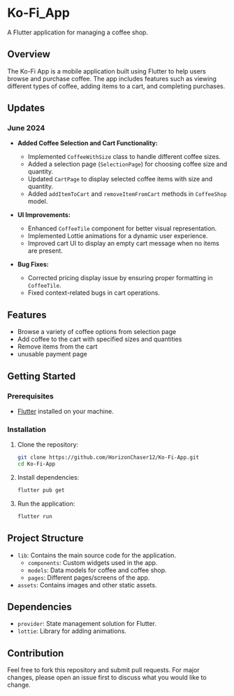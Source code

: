 # Ko-Fi_App

A Flutter application for managing a coffee shop.

## Overview

The Ko-Fi App is a mobile application built using Flutter to help users browse and purchase coffee. The app includes features such as viewing different types of coffee, adding items to a cart, and completing purchases.


## Updates

### June 2024

- **Added Coffee Selection and Cart Functionality:**
  - Implemented `CoffeeWithSize` class to handle different coffee sizes.
  - Added a selection page (`SelectionPage`) for choosing coffee size and quantity.
  - Updated `CartPage` to display selected coffee items with size and quantity.
  - Added `addItemToCart` and `removeItemFromCart` methods in `CoffeeShop` model.

- **UI Improvements:**
  - Enhanced `CoffeeTile` component for better visual representation.
  - Implemented Lottie animations for a dynamic user experience.
  - Improved cart UI to display an empty cart message when no items are present.

- **Bug Fixes:**
  - Corrected pricing display issue by ensuring proper formatting in `CoffeeTile`.
  - Fixed context-related bugs in cart operations.


## Features

- Browse a variety of coffee options from selection page
- Add coffee to the cart with specified sizes and quantities
- Remove items from the cart
- unusable payment page

## Getting Started

### Prerequisites

- [Flutter](https://flutter.dev/docs/get-started/install) installed on your machine.

### Installation

1. Clone the repository:
    ```sh
    git clone https://github.com/HorizonChaser12/Ko-Fi-App.git
    cd Ko-Fi-App
    ```

2. Install dependencies:
    ```sh
    flutter pub get
    ```

3. Run the application:
    ```sh
    flutter run
    ```

## Project Structure

- `lib`: Contains the main source code for the application.
  - `components`: Custom widgets used in the app.
  - `models`: Data models for coffee and coffee shop.
  - `pages`: Different pages/screens of the app.
- `assets`: Contains images and other static assets.

## Dependencies

- `provider`: State management solution for Flutter.
- `lottie`: Library for adding animations.

## Contribution

Feel free to fork this repository and submit pull requests. For major changes, please open an issue first to discuss what you would like to change.
